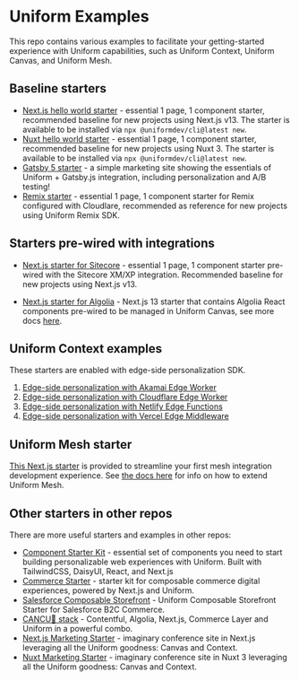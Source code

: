 # Uniform Examples

This repo contains various examples to facilitate your getting-started experience with Uniform capabilities, such as Uniform Context, Uniform Canvas, and Uniform Mesh.

## Baseline starters

- [Next.js hello world starter](./examples/nextjs-starter) - essential 1 page, 1 component starter, recommended baseline for new projects using Next.js v13. The starter is available to be installed via `npx @uniformdev/cli@latest new`.
- [Nuxt hello world starter](./examples/nuxtjs-starter) - essential 1 page, 1 component starter, recommended baseline for new projects using Nuxt 3. The starter is available to be installed via `npx @uniformdev/cli@latest new`.
- [Gatsby 5 starter](./examples/gatsby5) - a simple marketing site showing the essentials of Uniform + Gatsby.js integration, including personalization and A/B testing!
- [Remix starter](./examples/remix-cloudflare-starter/) - essential 1 page, 1 component starter for Remix configured with Cloudlare, recommended as reference for new projects using Uniform Remix SDK.

## Starters pre-wired with integrations

- [Next.js starter for Sitecore](./examples/nextjs-starter) - essential 1 page, 1 component starter pre-wired with the Sitecore XM/XP integration. Recommended baseline for new projects using Next.js v13.

- [Next.js starter for Algolia](./examples/algolia-starter) - Next.js 13 starter that contains Algolia React components pre-wired to be managed in Uniform Canvas, see more docs [here](https://docs.uniform.app/docs/integrations/search/algolia/algolia-components).


## Uniform Context examples

These starters are enabled with edge-side personalization SDK.
1. [Edge-side personalization with Akamai Edge Worker](./examples/context-edge-akamai/)
1. [Edge-side personalization with Cloudflare Edge Worker](./examples/context-edge-cloudflare-worker/)
1. [Edge-side personalization with Netlify Edge Functions](./examples/context-edge-netlify/)
1. [Edge-side personalization with Vercel Edge Middleware](./examples/context-edge-vercel/)

## Uniform Mesh starter

[This Next.js starter](./examples/mesh-integration/) is provided to streamline your first mesh integration development experience. See [the docs here](https://docs.uniform.app/docs/integrations/mesh-integrations/custom-integrations) for info on how to extend Uniform Mesh.


## Other starters in other repos

There are more useful starters and examples in other repos:

- [Component Starter Kit](https://github.com/uniformdev/uniform-component-starter-kit) - essential set of components you need to start building personalizable web experiences with Uniform. Built with TailwindCSS, DaisyUI, React, and Next.js
- [Commerce Starter](https://github.com/uniformdev/commerce-starter) - starter kit for composable commerce digital experiences, powered by Next.js and Uniform.
- [Salesforce Composable Storefront](https://github.com/uniformdev/salesforce-composable-storefront-starter) - Uniform Composable Storefront Starter for Salesforce B2C Commerce.
- [CANCU🌴 stack](https://github.com/uniformdev/cancu-stack) - Contentful, Algolia, Next.js, Commerce Layer and Uniform in a powerful combo.
- [Next.js Marketing Starter](https://github.com/uniformdev/uniformconf) - imaginary conference site in Next.js leveraging all the Uniform goodness: Canvas and Context.
- [Nuxt Marketing Starter](https://github.com/uniformdev/uniformconf-nuxt) - imaginary conference site in Nuxt 3 leveraging all the Uniform goodness: Canvas and Context.